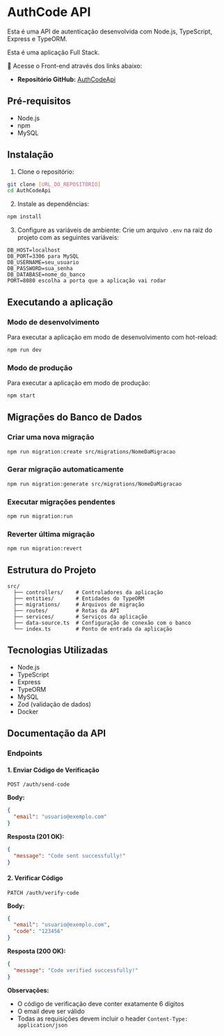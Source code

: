 # AuthCode API

Esta é uma API de autenticação desenvolvida com Node.js, TypeScript, Express e TypeORM.

Esta é uma aplicação Full Stack.

🔗 Acesse o Front-end através dos links abaixo:

- **Repositório GitHub:** [AuthCodeApi](https://github.com/luan-rodrigues1/AuthCodeApi)

## Pré-requisitos

- Node.js
- npm
- MySQL

## Instalação

1. Clone o repositório:

```bash
git clone [URL_DO_REPOSITÓRIO]
cd AuthCodeApi
```

2. Instale as dependências:

```bash
npm install
```

3. Configure as variáveis de ambiente:
   Crie um arquivo `.env` na raiz do projeto com as seguintes variáveis:

```env
DB_HOST=localhost
DB_PORT=3306 para MySQL
DB_USERNAME=seu_usuario
DB_PASSWORD=sua_senha
DB_DATABASE=nome_do_banco
PORT=8080 escolha a porta que a aplicação vai rodar
```

## Executando a aplicação

### Modo de desenvolvimento

Para executar a aplicação em modo de desenvolvimento com hot-reload:

```bash
npm run dev
```

### Modo de produção

Para executar a aplicação em modo de produção:

```bash
npm start
```

## Migrações do Banco de Dados

### Criar uma nova migração

```bash
npm run migration:create src/migrations/NomeDaMigracao
```

### Gerar migração automaticamente

```bash
npm run migration:generate src/migrations/NomeDaMigracao
```

### Executar migrações pendentes

```bash
npm run migration:run
```

### Reverter última migração

```bash
npm run migration:revert
```

## Estrutura do Projeto

```
src/
  ├── controllers/    # Controladores da aplicação
  ├── entities/       # Entidades do TypeORM
  ├── migrations/     # Arquivos de migração
  ├── routes/         # Rotas da API
  ├── services/       # Serviços da aplicação
  ├── data-source.ts  # Configuração de conexão com o banco
  └── index.ts        # Ponto de entrada da aplicação
```

## Tecnologias Utilizadas

- Node.js
- TypeScript
- Express
- TypeORM
- MySQL
- Zod (validação de dados)
- Docker

## Documentação da API

### Endpoints

#### 1. Enviar Código de Verificação

```http
POST /auth/send-code
```

**Body:**

```json
{
  "email": "usuario@exemplo.com"
}
```

**Resposta (201 OK):**

```json
{
  "message": "Code sent successfully!"
}
```

#### 2. Verificar Código

```http
PATCH /auth/verify-code
```

**Body:**

```json
{
  "email": "usuario@exemplo.com",
  "code": "123456"
}
```

**Resposta (200 OK):**

```json
{
  "message": "Code verified successfully!"
}
```

**Observações:**

- O código de verificação deve conter exatamente 6 dígitos
- O email deve ser válido
- Todas as requisições devem incluir o header `Content-Type: application/json`
